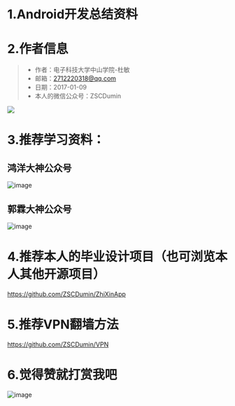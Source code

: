 # 1.Android开发总结资料
# 2.作者信息
>+ 作者：电子科技大学中山学院-杜敏
>+ 邮箱：2712220318@qq.com
>+ 日期：2017-01-09
>+ 本人的微信公众号：ZSCDumin
<img src='https://raw.githubusercontent.com/ZSCDumin/AndroidDevelopmentSummary/master/%E4%B8%A4%E4%BD%8DAndroid%E5%A4%A7%E7%A5%9E%E5%BE%AE%E4%BF%A1%E5%85%AC%E4%BC%97%E5%8F%B7/3.jpg'>

# 3.推荐学习资料：
 ## 鸿洋大神公众号
![image](https://github.com/ZSCDumin/AndroidDevelopmentSummary/blob/master/%E4%B8%A4%E4%BD%8DAndroid%E5%A4%A7%E7%A5%9E%E5%BE%AE%E4%BF%A1%E5%85%AC%E4%BC%97%E5%8F%B7/1.jpg)
 ## 郭霖大神公众号
![image](https://github.com/ZSCDumin/AndroidDevelopmentSummary/blob/master/%E4%B8%A4%E4%BD%8DAndroid%E5%A4%A7%E7%A5%9E%E5%BE%AE%E4%BF%A1%E5%85%AC%E4%BC%97%E5%8F%B7/2.jpg)
# 4.推荐本人的毕业设计项目（也可浏览本人其他开源项目）
https://github.com/ZSCDumin/ZhiXinApp
# 5.推荐VPN翻墙方法
https://github.com/ZSCDumin/VPN
# 6.觉得赞就打赏我吧
![image](https://github.com/ZSCDumin/ZhiXinApp/raw/master/screenshoot/17.png)
